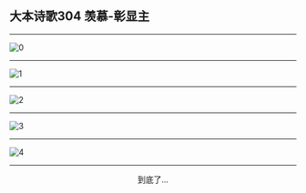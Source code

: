 
## 大本诗歌304 羡慕-彰显主
        
<div id="aplayer0"></div>

---

<img alt="0" data-original="https://cdn.jsdelivr.net/gh/k34869/shi/data/d0304/0">

---

<img alt="1" data-original="https://cdn.jsdelivr.net/gh/k34869/shi/data/d0304/1">

---

<img alt="2" data-original="https://cdn.jsdelivr.net/gh/k34869/shi/data/d0304/2">

---

<img alt="3" data-original="https://cdn.jsdelivr.net/gh/k34869/shi/data/d0304/3">

---

<img alt="4" data-original="https://cdn.jsdelivr.net/gh/k34869/shi/data/d0304/4">

---

<p style="text-align: center">到底了...</p>

<script src="/js/dist-view.js"></script>

<script>
MAIN.id = 'd0304';
        
const ap0 = new APlayer({
    container: document.getElementById('aplayer0'),
    volume: 1,
    loop: 'none',
    preload: 'none',
    audio: [{
        name: '大本诗歌304.mp3',
        artist: '大本诗歌',
        url: 'https://res.wx.qq.com/voice/getvoice?mediaid=MzI0NTk3MDM5M18yMjQ3NDkxMjIy',
        cover: '/favicon'
    }]
});
</script>
